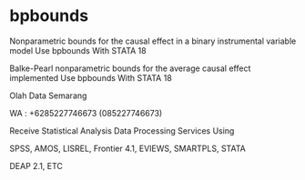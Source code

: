 # bpbounds
Nonparametric bounds for the causal effect in a binary instrumental variable model Use bpbounds With STATA 18

Balke-Pearl nonparametric bounds for the average causal effect implemented Use bpbounds With STATA 18

Olah Data Semarang

WA : +6285227746673 (085227746673)

Receive Statistical Analysis Data Processing Services Using

SPSS, AMOS, LISREL, Frontier 4.1, EVIEWS, SMARTPLS, STATA

DEAP 2.1, ETC
